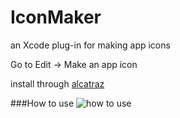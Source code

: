 # IconMaker
an Xcode plug-in for making app icons

Go to Edit -> Make an app icon

install through [alcatraz](alcatraz.io)

###How to use
![how to use](https://raw.githubusercontent.com/kaphacius/IconMaker/master/screencast.gif)